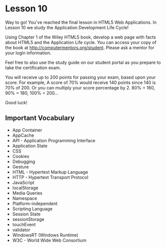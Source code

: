 
# Lesson 10

Way to go!  You've reached the final lesson in HTML5 Web Applications.  In Lesson 10 we study the Application Development Life Cycle!

Using Chapter 1 of the Wiley HTML5 book, develop a web page with facts about HTML5 and the Application Life cycle.  You can access your copy of the book at http://computermentors.org/student.  Please ask a mentor for your login information.

Feel free to also use the study guide on our student portal as you prepare to take the certification exam.

You will receive up to 200 points for passing your exam, based upon your score.  For example, A score of 70% would receive 140 points since 140 is 70% of 200.  Or you can multiply your score percentage by 2.  80% = 160, 90% = 180, 100% = 200...

Good luck!


## Important Vocabulary
* App Container
* AppCache
* API - Application Programming Interface
* Application State
* CSS
* Cookies
* Debugging
* Gesture
* HTML - Hypertext Markup Language
* HTTP - Hypertext Transport Protocol
* JavaScript
* localStorage
* Media Queries
* Namespace
* Platform-independent
* Scripting Language
* Session State
* sessionStorage
* touchEvent
* validator
* WindowsRT (Windows Runtime)
* W3C - World Wide Web Consortium
